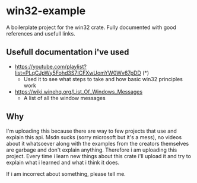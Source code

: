 # win32-example
A boilerplate project for the win32 crate. Fully documented with good references and usefull links.

## Usefull documentation i've used
- https://youtube.com/playlist?list=PLqCJpWy5Fohd3S7ICFXwUomYW0Wv67pDD (*)
  - Used it to see what steps to take and how basic win32 principles work
- https://wiki.winehq.org/List_Of_Windows_Messages 
  - A list of all the window messages

## Why

I'm uploading this because there are way to few projects that use and explain this api. Msdn sucks (sorry microsoft but it's a mess), no 
videos about it whatsoever along with the examples from the creators themselves are garbage and don't explain anything. Therefore i am 
uploading this project. Every time i learn new things about this crate i'll upload it and try to explain what i learned and what i think 
it does. 

If i am incorrect about something, please tell me.
